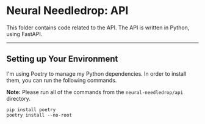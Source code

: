 # **Neural Needledrop:** API
This folder contains code related to the API. The API is written in Python, using FastAPI.  

--- 
## Setting up Your Environment
I'm using Poetry to manage my Python dependencies. In order to install them, you can run the following commands. 

**Note:** Please run all of the commands from the `neural-needledrop/api` directory. 

```
pip install poetry
poetry install --no-root
```
